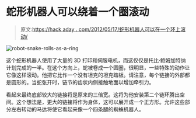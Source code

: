 # 蛇形机器人可以绕着一个圈滚动

> 原文:[https://hack aday . com/2012/05/17/蛇形机器人可以在一个环上滚动/](https://hackaday.com/2012/05/17/snake-like-robot-can-roll-around-in-a-ring/)

![](../Images/bee13f4bc55ccde6d6e8d1ec6af97518.png "robot-snake-rolls-as-a-ring")

这个蛇形机器人使用了大量的 3D 打印和伺服电机，而这仅仅是托比·鲍姆加特纳计划完成的一半。在这个方向上，蛇被卷成一个圆圈，很明显，一些特殊的动作让它像这样滚动。他把它比作一个没有坦克的坦克踏板。请注意，每个链接的外部都是圆形的。当蛇张开时，链节的齿状内侧接触地面以增加牵引力。

看起来最终底部较大的链接将是原来的三倍宽。这将为他安装第二个链环腾出空间。这个想法是，更大的链接将作为身体，这可以展开成一个正方形。允许这些部分左右转动的马达将使它看起来像一个四条腿的蜘蛛机器人。